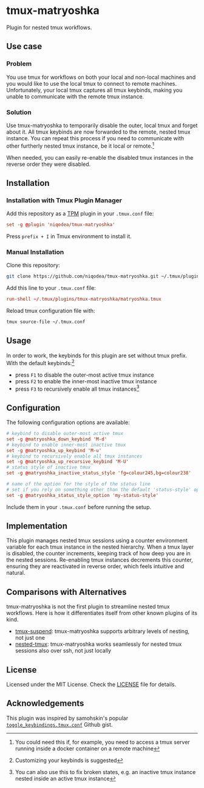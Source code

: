 # tmux-matryoshka

Plugin for nested tmux workflows.

## Use case

### Problem

You use tmux for workflows on both your local and non-local machines and you would like to use the local tmux to connect to remote machines. Unfortunately, your local tmux captures all tmux keybinds, making you unable to communicate with the remote tmux instance.

### Solution

Use tmux-matryoshka to temporarily disable the outer, local tmux and forget about it. All tmux keybinds are now forwarded to the remote, nested tmux instance. You can repeat this process if you need to communicate with other furtherly nested tmux instance, be it local or remote.[^1]

When needed, you can easily re-enable the disabled tmux instances in the reverse order they were disabled.

## Installation

### Installation with Tmux Plugin Manager

Add this repository as a [TPM](https://github.com/tmux-plugins/tpm) plugin in your `.tmux.conf` file:

```conf
set -g @plugin 'niqodea/tmux-matryoshka'
```

Press `prefix + I` in Tmux environment to install it.

### Manual Installation

Clone this repository:

```bash
git clone https://github.com/niqodea/tmux-matryoshka.git ~/.tmux/plugins/tmux-matryoshka
```

Add this line to your `.tmux.conf` file:

```conf
run-shell ~/.tmux/plugins/tmux-matryoshka/matryoshka.tmux
```

Reload tmux configuration file with:

```sh
tmux source-file ~/.tmux.conf
```

## Usage

In order to work, the keybinds for this plugin are set without tmux prefix. With the default keybinds:[^2]

- press `F1` to disable the outer-most active tmux instance
- press `F2` to enable the inner-most inactive tmux instance
- press `F3` to recursively enable all tmux instances[^3]

## Configuration

The following configuration options are available:

```conf
# keybind to disable outer-most active tmux
set -g @matryoshka_down_keybind 'M-d'
# keybind to enable inner-most inactive tmux
set -g @matryoshka_up_keybind 'M-u'
# keybind to recursively enable all tmux instances
set -g @matryoshka_up_recursive_keybind 'M-U'
# status style of inactive tmux
set -g @matryoshka_inactive_status_style 'fg=colour245,bg=colour238'

# name of the option for the style of the status line
# set if you rely on something other than the default 'status-style' option for it
set -g @matryoshka_status_style_option 'my-status-style'
```

Include them in your `.tmux.conf` before running the setup.

## Implementation

This plugin manages nested tmux sessions using a counter environment variable for each tmux instance in the nested hierarchy. When a tmux layer is disabled, the counter increments, keeping track of how deep you are in the nested sessions. Re-enabling tmux instances decrements this counter, ensuring they are reactivated in reverse order, which feels intuitive and natural.

## Comparisons with Alternatives

tmux-matryoshka is not the first plugin to streamline nested tmux workflows.
Here is how it differentiates itself from other known plugins of its kind.

* [tmux-suspend](https://github.com/MunifTanjim/tmux-suspend): tmux-matryoshka supports arbitrary levels of nesting, not just one
* [nested-tmux](https://github.com/aleclearmind/nested-tmux): tmux-matryoshka works seamlessly for nested tmux sessions also over ssh, not just locally

## License

Licensed under the MIT License. Check the [LICENSE](./LICENSE) file for details.

## Acknowledgements

This plugin was inspired by samohskin's popular [`toggle_keybindings.tmux.conf`](https://gist.github.com/samoshkin/05e65f7f1c9b55d3fc7690b59d678734) Github gist.


[^1]: You could need this if, for example, you need to access a tmux server running inside a docker container on a remote machine
[^2]: Customizing your keybinds is suggested
[^3]: You can also use this to fix broken states, e.g. an inactive tmux instance nested inside an active tmux instance
